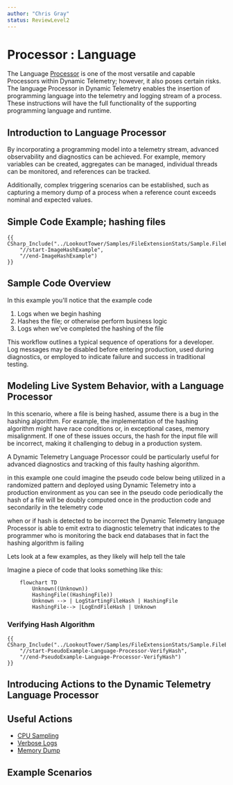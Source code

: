 ```yaml
---
author: "Chris Gray"
status: ReviewLevel2
---
```


# Processor : Language

The Language
[Processor](./Architecture.Processor.Overview.document.md) is one of
the most versatile and capable Processors within Dynamic Telemetry; however, it
also poses certain risks. The language Processor in Dynamic Telemetry enables
the insertion of programming language into the telemetry and logging stream of a
process. These instructions will have the full functionality of the supporting
programming language and runtime.

## Introduction to Language Processor

By incorporating a programming model into a telemetry stream, advanced
observability and diagnostics can be achieved. For example, memory variables can
be created, aggregates can be managed, individual threads can be monitored, and
references can be tracked.

Additionally, complex triggering scenarios can be established, such as capturing
a memory dump of a process when a reference count exceeds nominal and expected
values.

## Simple Code Example; hashing files

```cdocs_include
{{ CSharp_Include("../LookoutTower/Samples/FileExtensionStats/Sample.FileExtensionStats.cs",
    "//start-ImageHashExample",
    "//end-ImageHashExample")
}}
```

## Sample Code Overview

In this example you'll notice that the example code

1. Logs when we begin hashing
1. Hashes the file; or otherwise perform business logic
1. Logs when we've completed the hashing of the file

This workflow outlines a typical sequence of operations for a developer. Log
messages may be disabled before entering production, used during diagnostics, or
employed to indicate failure and success in traditional testing.

## Modeling Live System Behavior, with a Language Processor

In this scenario, where a file is being hashed, assume there is a bug in the
hashing algorithm. For example, the implementation of the hashing algorithm
might have race conditions or, in exceptional cases, memory misalignment. If one
of these issues occurs, the hash for the input file will be incorrect, making it
challenging to debug in a production system.

A Dynamic Telemetry Language Processor could be particularly useful for advanced
diagnostics and tracking of this faulty hashing algorithm.

in this example one could imagine the pseudo code below being utilized in a
randomized pattern and deployed using Dynamic Telemetry into a production
environment as you can see in the pseudo code periodically the hash of a file
will be doubly computed once in the production code and secondarily in the
telemetry code

when or if hash is detected to be incorrect the Dynamic Telemetry language
Processor is able to emit extra to diagnostic telemetry that indicates to the
programmer who is monitoring the back end databases that in fact the hashing
algorithm is failing

Lets look at a few examples, as they likely will help tell the tale

Imagine a piece of code that looks something like this:

```mermaid
    flowchart TD
        Unknown((Unknown))
        HashingFile((HashingFile))
        Unknown --> | LogStartingFileHash | HashingFile
        HashingFile--> |LogEndFileHash | Unknown
```

### Verifying Hash Algorithm

```cdocs_include
{{ CSharp_Include("../LookoutTower/Samples/FileExtensionStats/Sample.FileExtensionStats.cs",
    "//start-PseudoExample-Language-Processor-VerifyHash",
    "//end-PseudoExample-Language-Processor-VerifyHash")
}}
```

## Introducing Actions to the Dynamic Telemetry Language Processor

## Useful Actions

- [CPU Sampling](./Architecture.Action.CPUSample.document.md)
- [Verbose Logs](./Architecture.Action.VerboseLogs.document.md)
- [Memory Dump](./Architecture.Action.MemoryDump.document.md)

## Example Scenarios
